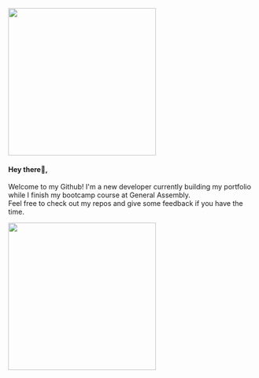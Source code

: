 <img src="https://f8n-production.s3.amazonaws.com/creators/profile/9q6r3j4lg-1-gif-yep254.gif" width="300" height="300" />

#### Hey there👋,

Welcome to my Github! I'm a new developer currently building my portfolio while I finish my bootcamp course at General Assembly.  
Feel free to check out my repos and give some feedback if you have the time.  

<img src="http://cdn.shopify.com/s/files/1/0086/5229/2153/products/Savanna_Web_no_border.jpg?v=1626741611&width=1024" width="300" height="300" />
